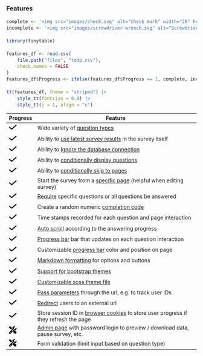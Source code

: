 
<!-- README.md is generated from README.Rmd. Please edit this file -->

### Features

``` r
complete <- '<img src="images/check.svg" alt="Check mark" width="20" height="20">'
incomplete <- '<img src="images/screwdriver-wrench.svg" alt="Screwdriver wrench" width="20" height="20">'

library(tinytable)

features_df <- read.csv(
    file.path("files", "todo.csv"),
    check.names = FALSE
)
features_df$Progress <- ifelse(features_df$Progress == 1, complete, incomplete)

tt(features_df, theme = "striped") |>
    style_tt(fontsize = 0.9) |>
    style_tt(j = 1, align = "c")
```

| Progress | Feature |
|----|----|
| <img src="images/check.svg" alt="Check mark" width="20" height="20"> | Wide variety of <a href="question-types.html">question types</a> |
| <img src="images/check.svg" alt="Check mark" width="20" height="20"> | Ability to <a href="fetch-data.html#reactive-fetching">use latest survey results</a> in the survey itself |
| <img src="images/check.svg" alt="Check mark" width="20" height="20"> | Ability to <a href="store-data#ignoring-the-supabase-connection">Ignore the database connection</a> |
| <img src="images/check.svg" alt="Check mark" width="20" height="20"> | Ability to <a href="conditional-control#conditional-display">conditionally display questions</a> |
| <img src="images/check.svg" alt="Check mark" width="20" height="20"> | Ability to <a href="conditional-control#conditional-skipping">conditionally skip to pages</a> |
| <img src="images/check.svg" alt="Check mark" width="20" height="20"> | Start the survey from a <a href="server-options#starting-page">specific page</a> (helpful when editing survey) |
| <img src="images/check.svg" alt="Check mark" width="20" height="20"> | <a href="server-options#required-questions">Require</a> specific questions or all questions be answered |
| <img src="images/check.svg" alt="Check mark" width="20" height="20"> | Create a random numeric <a href="reactivity.html#displaying-stored-values-e.g.-a-completion-code">completion code</a> |
| <img src="images/check.svg" alt="Check mark" width="20" height="20"> | Time stamps recorded for each question and page interaction |
| <img src="images/check.svg" alt="Check mark" width="20" height="20"> | <a href="server-options#auto-scroll">Auto scroll</a> according to the answering progress |
| <img src="images/check.svg" alt="Check mark" width="20" height="20"> | <a href="survey-components.html#progress-bar">Progress bar</a> bar that updates on each question interaction |
| <img src="images/check.svg" alt="Check mark" width="20" height="20"> | Customizable <a href="survey-components.html#progress-bar">progress bar</a> color and position on page |
| <img src="images/check.svg" alt="Check mark" width="20" height="20"> | <a href="question-formatting#markdown-formatting">Markdown formatting</a> for options and buttons |
| <img src="images/check.svg" alt="Check mark" width="20" height="20"> | <a href="survey-components.html#changing-the-look-and-feel">Support for bootstrap themes</a> |
| <img src="images/check.svg" alt="Check mark" width="20" height="20"> | <a href="survey-components.html#changing-the-look-and-feel">Customizable scss theme file</a> |
| <img src="images/check.svg" alt="Check mark" width="20" height="20"> | <a href="redirect.html#reactive-redirect">Pass parameters</a> through the url, e.g. to track user IDs |
| <img src="images/check.svg" alt="Check mark" width="20" height="20"> | <a href="redirect.html">Redirect</a> users to an external url |
| <img src="images/check.svg" alt="Check mark" width="20" height="20"> | Store session ID in <a href="server-options#cookie">browser cookies</a> to store user progress if they refresh the page |
| <img src="images/screwdriver-wrench.svg" alt="Screwdriver wrench" width="20" height="20"> | <a href="server-options#admin-page">Admin page</a> with password login to preview / download data, pause survey, etc. |
| <img src="images/screwdriver-wrench.svg" alt="Screwdriver wrench" width="20" height="20"> | Form validation (limit input based on question type) |

